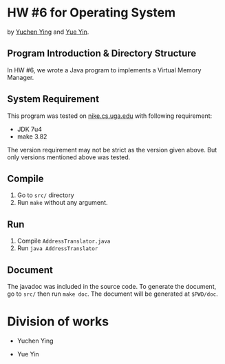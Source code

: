 # HW #6 for Operating System

by [Yuchen Ying](yegle@uga.edu) and [Yue Yin](yinyue@uga.edu).

## Program Introduction & Directory Structure

In HW #6, we wrote a Java program to implements a Virtual Memory Manager.

## System Requirement

This program was tested on [nike.cs.uga.edu](ssh://nike.cs.uga.edu) with following requirement:

 * JDK 7u4
 * make 3.82

The version requirement may not be strict as the version given above. But only versions mentioned above was tested.

## Compile

 1. Go to `src/` directory
 2. Run `make` without any argument.

## Run

 1. Compile `AddressTranslator.java`
 2. Run `java AddressTranslator`

## Document

The javadoc was included in the source code. To generate the document, go to `src/` then run `make doc`. The document will be generated at `$PWD/doc`.


# Division of works

 * Yuchen Ying


 * Yue Yin


